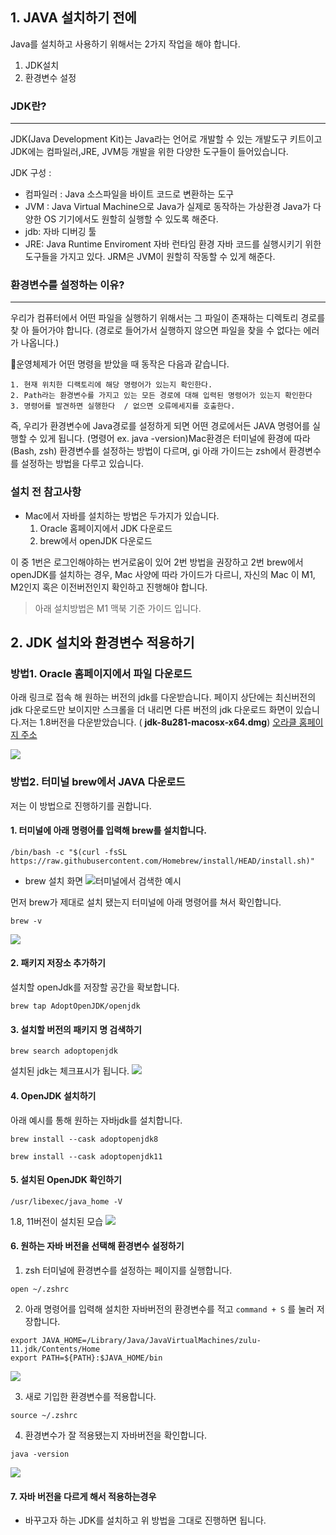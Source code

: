 ## 1. JAVA 설치하기 전에

Java를 설치하고 사용하기 위해서는 2가지 작업을 해야 합니다. 
1. JDK설치
2. 환경변수 설정 


###  JDK란?
_______
JDK(Java Development Kit)는 Java라는 언어로 개발할 수 있는 개발도구 키트이고 JDK에는 컴파일러,JRE, JVM등 개발을 위한 다양한 도구들이 들어있습니다. 

JDK 구성 :
- 컴파일러 :
	Java 소스파일을 바이트 코드로 변환하는 도구
- JVM : 
	Java Virtual Machine으로 Java가 실제로 동작하는 가상환경
	Java가 다양한 OS 기기에서도 원할히 실행할 수 있도록 해준다.
-  jdb:
	 자바 디버깅 툴 
- JRE: 
	Java Runtime Enviroment 자바 런타임 환경
	자바 코드를 실행시키기 위한 도구들을 가지고 있다.
	JRM은 JVM이 원할히 작동할 수 있게 해준다.

### 환경변수를 설정하는 이유? 
___
우리가 컴퓨터에서 어떤 파일을 실행하기 위해서는 그 파일이 존재하는 디렉토리 경로를 찾
아 들어가야 합니다. 
(경로로 들어가서 실행하지 않으면 파일을 찾을 수 없다는 에러가 나옵니다.)

운영체제가 어떤 명령을 받았을 때 동작은 다음과 같습니다.
~~~
1. 현재 위치한 디랙토리에 해당 명령어가 있는지 확인한다.
2. Path라는 환경변수를 가지고 있는 모든 경로에 대해 입력된 명령어가 있는지 확인한다
3. 명령어를 발견하면 실행한다  / 없으면 오류메세지를 호출한다.
~~~


즉, 우리가 환경변수에 Java경로를 설정하게 되면 어떤 경로에서든 JAVA 명령어를 실행할 수 있게 됩니다.  (명령어 ex. java -version)Mac환경은 터미널에 환경에 따라 (Bash, zsh) 환경변수를 설정하는 방법이 다르며, gi
아래 가이드는 zsh에서 환경변수를 설정하는 방법을 다루고 있습니다. 

### 설치  전 참고사항 

- Mac에서 자바를 설치하는 방법은 두가지가 있습니다. 
	1. Oracle 홈페이지에서 JDK 다운로드
	2. brew에서 openJDK 다운로드

이 중 1번은 로그인해야하는 번거로움이 있어 2번 방법을 권장하고 
2번 brew에서 openJDK를 설치하는 경우, Mac 사양에 따라 가이드가 다르니, 자신의 Mac 이 M1, M2인지 혹은 이전버전인지 확인하고 진행해야 합니다. 
> 아래 설치방법은 M1 맥북 기준 가이드 입니다. 


## 2. JDK 설치와 환경변수 적용하기
### 방법1. Oracle 홈페이지에서 파일 다운로드

아래 링크로 접속 해 원하는 버전의 jdk를 다운받습니다.
페이지 상단에는 최신버전의 jdk 다운로드만 보이지만 스크롤을 더 내리면 다른 버전의 jdk 다운로드 화면이 있습니다.저는 1.8버전을 다운받았습니다.
( **jdk-8u281-macosx-x64.dmg**)
[오라클 홈페이지 주소]([www.oracle.com/java/technologies/javase-downloads.html](https://www.oracle.com/java/technologies/javase-downloads.html))

![](https://i.imgur.com/mIctIrH.png)



### 방법2. 터미널 brew에서 JAVA 다운로드

저는 이 방법으로 진행하기를 권합니다.
#### 1. 터미널에 아래 명령어를 입력해 brew를 설치합니다.
~~~
/bin/bash -c "$(curl -fsSL https://raw.githubusercontent.com/Homebrew/install/HEAD/install.sh)"

~~~

- brew 설치 화면
![터미널에서 검색한 예시](https://i.imgur.com/s8L2B3P.png)



먼저 brew가 제대로 설치 됐는지 터미널에 아래 명령어를 쳐서 확인합니다.
~~~
brew -v
~~~

![](https://i.imgur.com/Qo34bKs.png)

#### 2. 패키지 저장소 추가하기
설치할 openJdk를 저장할 공간을 확보합니다.
~~~
brew tap AdoptOpenJDK/openjdk
~~~


#### 3. 설치할 버전의 패키지 명 검색하기
~~~
brew search adoptopenjdk
~~~
설치된 jdk는 체크표시가 됩니다.
![](https://i.imgur.com/NIohC5U.png)


#### 4. OpenJDK 설치하기

아래 예시를 통해 원하는 자바jdk를 설치합니다. 
~~~
brew install --cask adoptopenjdk8

brew install --cask adoptopenjdk11
~~~



#### 5. 설치된 OpenJDK 확인하기 
~~~
/usr/libexec/java_home -V
~~~
1.8, 11버전이 설치된 모습 
![](https://i.imgur.com/HeSmNGj.png)


#### 6. 원하는 자바 버전을 선택해 환경변수 설정하기

1. zsh 터미널에 환경변수를 설정하는 페이지를 실행합니다. 

~~~
open ~/.zshrc
~~~


2. 아래 명령어를 입력해 설치한 자바버전의 환경변수를 적고 `command + S` 를 눌러 저장합니다.
~~~
export JAVA_HOME=/Library/Java/JavaVirtualMachines/zulu-11.jdk/Contents/Home
export PATH=${PATH}:$JAVA_HOME/bin
~~~
![](https://i.imgur.com/RrcIBLu.png)


3. 새로 기입한 환경변수를 적용합니다.
~~~
source ~/.zshrc
~~~

4. 환경변수가 잘 적용됐는지 자바버전을 확인합니다.

~~~
java -version
~~~
![](https://i.imgur.com/AjK8Nbr.png)



#### 7. 자바 버전을 다르게 해서 적용하는경우 
- 바꾸고자 하는 JDK를 설치하고 위 방법을 그대로 진행하면 됩니다.
